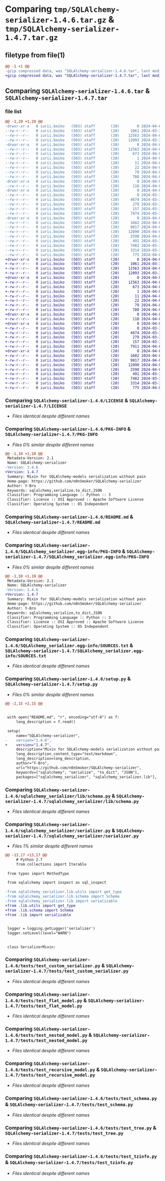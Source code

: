 # Comparing `tmp/SQLAlchemy-serializer-1.4.6.tar.gz` & `tmp/SQLAlchemy-serializer-1.4.7.tar.gz`

## filetype from file(1)

```diff
@@ -1 +1 @@
-gzip compressed data, was "SQLAlchemy-serializer-1.4.6.tar", last modified: Mon Apr  1 10:35:21 2024, max compression
+gzip compressed data, was "SQLAlchemy-serializer-1.4.7.tar", last modified: Mon Apr  1 12:59:50 2024, max compression
```

## Comparing `SQLAlchemy-serializer-1.4.6.tar` & `SQLAlchemy-serializer-1.4.7.tar`

### file list

```diff
@@ -1,29 +1,29 @@
-drwxr-xr-x   0 iurii.boiko   (503) staff       (20)        0 2024-04-01 10:35:21.240036 SQLAlchemy-serializer-1.4.6/
--rw-r--r--   0 iurii.boiko   (503) staff       (20)     1061 2024-03-30 13:17:31.000000 SQLAlchemy-serializer-1.4.6/LICENSE
--rw-r--r--   0 iurii.boiko   (503) staff       (20)    12563 2024-04-01 10:35:21.240141 SQLAlchemy-serializer-1.4.6/PKG-INFO
--rw-r--r--   0 iurii.boiko   (503) staff       (20)    12093 2024-03-30 13:17:31.000000 SQLAlchemy-serializer-1.4.6/README.md
-drwxr-xr-x   0 iurii.boiko   (503) staff       (20)        0 2024-04-01 10:35:21.236129 SQLAlchemy-serializer-1.4.6/SQLAlchemy_serializer.egg-info/
--rw-r--r--   0 iurii.boiko   (503) staff       (20)    12563 2024-04-01 10:35:21.000000 SQLAlchemy-serializer-1.4.6/SQLAlchemy_serializer.egg-info/PKG-INFO
--rw-r--r--   0 iurii.boiko   (503) staff       (20)      673 2024-04-01 10:35:21.000000 SQLAlchemy-serializer-1.4.6/SQLAlchemy_serializer.egg-info/SOURCES.txt
--rw-r--r--   0 iurii.boiko   (503) staff       (20)        1 2024-04-01 10:35:21.000000 SQLAlchemy-serializer-1.4.6/SQLAlchemy_serializer.egg-info/dependency_links.txt
--rw-r--r--   0 iurii.boiko   (503) staff       (20)       11 2024-04-01 10:35:21.000000 SQLAlchemy-serializer-1.4.6/SQLAlchemy_serializer.egg-info/requires.txt
--rw-r--r--   0 iurii.boiko   (503) staff       (20)       22 2024-04-01 10:35:21.000000 SQLAlchemy-serializer-1.4.6/SQLAlchemy_serializer.egg-info/top_level.txt
--rw-r--r--   0 iurii.boiko   (503) staff       (20)       79 2024-04-01 10:35:21.240551 SQLAlchemy-serializer-1.4.6/setup.cfg
--rw-r--r--   0 iurii.boiko   (503) staff       (20)      788 2024-04-01 10:35:17.000000 SQLAlchemy-serializer-1.4.6/setup.py
-drwxr-xr-x   0 iurii.boiko   (503) staff       (20)        0 2024-04-01 10:35:21.236551 SQLAlchemy-serializer-1.4.6/sqlalchemy_serializer/
--rw-r--r--   0 iurii.boiko   (503) staff       (20)      118 2024-04-01 08:57:32.000000 SQLAlchemy-serializer-1.4.6/sqlalchemy_serializer/__init__.py
-drwxr-xr-x   0 iurii.boiko   (503) staff       (20)        0 2024-04-01 10:35:21.237486 SQLAlchemy-serializer-1.4.6/sqlalchemy_serializer/lib/
--rw-r--r--   0 iurii.boiko   (503) staff       (20)        0 2024-03-30 13:17:31.000000 SQLAlchemy-serializer-1.4.6/sqlalchemy_serializer/lib/__init__.py
--rw-r--r--   0 iurii.boiko   (503) staff       (20)     4674 2024-03-31 13:26:57.000000 SQLAlchemy-serializer-1.4.6/sqlalchemy_serializer/lib/schema.py
--rw-r--r--   0 iurii.boiko   (503) staff       (20)      279 2024-03-31 13:39:03.000000 SQLAlchemy-serializer-1.4.6/sqlalchemy_serializer/lib/timezones.py
--rw-r--r--   0 iurii.boiko   (503) staff       (20)      157 2024-03-31 09:48:02.000000 SQLAlchemy-serializer-1.4.6/sqlalchemy_serializer/lib/utils.py
--rw-r--r--   0 iurii.boiko   (503) staff       (20)     7974 2024-03-31 21:41:19.000000 SQLAlchemy-serializer-1.4.6/sqlalchemy_serializer/serializer.py
-drwxr-xr-x   0 iurii.boiko   (503) staff       (20)        0 2024-04-01 10:35:21.239788 SQLAlchemy-serializer-1.4.6/tests/
--rw-r--r--   0 iurii.boiko   (503) staff       (20)     1682 2024-04-01 08:10:33.000000 SQLAlchemy-serializer-1.4.6/tests/test_custom_serializer.py
--rw-r--r--   0 iurii.boiko   (503) staff       (20)     9817 2024-04-01 08:14:28.000000 SQLAlchemy-serializer-1.4.6/tests/test_flat_model.py
--rw-r--r--   0 iurii.boiko   (503) staff       (20)    12890 2024-04-01 08:14:52.000000 SQLAlchemy-serializer-1.4.6/tests/test_nested_model.py
--rw-r--r--   0 iurii.boiko   (503) staff       (20)     2598 2024-04-01 08:15:08.000000 SQLAlchemy-serializer-1.4.6/tests/test_recursive_model.py
--rw-r--r--   0 iurii.boiko   (503) staff       (20)      491 2024-03-30 13:17:31.000000 SQLAlchemy-serializer-1.4.6/tests/test_rules.py
--rw-r--r--   0 iurii.boiko   (503) staff       (20)     7482 2024-03-30 13:17:31.000000 SQLAlchemy-serializer-1.4.6/tests/test_schema.py
--rw-r--r--   0 iurii.boiko   (503) staff       (20)     3314 2024-03-30 13:17:31.000000 SQLAlchemy-serializer-1.4.6/tests/test_tree.py
--rw-r--r--   0 iurii.boiko   (503) staff       (20)      775 2024-04-01 08:14:21.000000 SQLAlchemy-serializer-1.4.6/tests/test_tzinfo.py
+drwxr-xr-x   0 iurii.boiko   (503) staff       (20)        0 2024-04-01 12:59:50.777151 SQLAlchemy-serializer-1.4.7/
+-rw-r--r--   0 iurii.boiko   (503) staff       (20)     1061 2024-03-30 13:17:31.000000 SQLAlchemy-serializer-1.4.7/LICENSE
+-rw-r--r--   0 iurii.boiko   (503) staff       (20)    12563 2024-04-01 12:59:50.777240 SQLAlchemy-serializer-1.4.7/PKG-INFO
+-rw-r--r--   0 iurii.boiko   (503) staff       (20)    12093 2024-03-30 13:17:31.000000 SQLAlchemy-serializer-1.4.7/README.md
+drwxr-xr-x   0 iurii.boiko   (503) staff       (20)        0 2024-04-01 12:59:50.772991 SQLAlchemy-serializer-1.4.7/SQLAlchemy_serializer.egg-info/
+-rw-r--r--   0 iurii.boiko   (503) staff       (20)    12563 2024-04-01 12:59:50.000000 SQLAlchemy-serializer-1.4.7/SQLAlchemy_serializer.egg-info/PKG-INFO
+-rw-r--r--   0 iurii.boiko   (503) staff       (20)      673 2024-04-01 12:59:50.000000 SQLAlchemy-serializer-1.4.7/SQLAlchemy_serializer.egg-info/SOURCES.txt
+-rw-r--r--   0 iurii.boiko   (503) staff       (20)        1 2024-04-01 12:59:50.000000 SQLAlchemy-serializer-1.4.7/SQLAlchemy_serializer.egg-info/dependency_links.txt
+-rw-r--r--   0 iurii.boiko   (503) staff       (20)       11 2024-04-01 12:59:50.000000 SQLAlchemy-serializer-1.4.7/SQLAlchemy_serializer.egg-info/requires.txt
+-rw-r--r--   0 iurii.boiko   (503) staff       (20)       22 2024-04-01 12:59:50.000000 SQLAlchemy-serializer-1.4.7/SQLAlchemy_serializer.egg-info/top_level.txt
+-rw-r--r--   0 iurii.boiko   (503) staff       (20)       79 2024-04-01 12:59:50.777606 SQLAlchemy-serializer-1.4.7/setup.cfg
+-rw-r--r--   0 iurii.boiko   (503) staff       (20)      788 2024-04-01 12:58:53.000000 SQLAlchemy-serializer-1.4.7/setup.py
+drwxr-xr-x   0 iurii.boiko   (503) staff       (20)        0 2024-04-01 12:59:50.773412 SQLAlchemy-serializer-1.4.7/sqlalchemy_serializer/
+-rw-r--r--   0 iurii.boiko   (503) staff       (20)      118 2024-04-01 08:57:32.000000 SQLAlchemy-serializer-1.4.7/sqlalchemy_serializer/__init__.py
+drwxr-xr-x   0 iurii.boiko   (503) staff       (20)        0 2024-04-01 12:59:50.774450 SQLAlchemy-serializer-1.4.7/sqlalchemy_serializer/lib/
+-rw-r--r--   0 iurii.boiko   (503) staff       (20)        0 2024-03-30 13:17:31.000000 SQLAlchemy-serializer-1.4.7/sqlalchemy_serializer/lib/__init__.py
+-rw-r--r--   0 iurii.boiko   (503) staff       (20)     4674 2024-03-31 13:26:57.000000 SQLAlchemy-serializer-1.4.7/sqlalchemy_serializer/lib/schema.py
+-rw-r--r--   0 iurii.boiko   (503) staff       (20)      279 2024-03-31 13:39:03.000000 SQLAlchemy-serializer-1.4.7/sqlalchemy_serializer/lib/timezones.py
+-rw-r--r--   0 iurii.boiko   (503) staff       (20)      157 2024-03-31 09:48:02.000000 SQLAlchemy-serializer-1.4.7/sqlalchemy_serializer/lib/utils.py
+-rw-r--r--   0 iurii.boiko   (503) staff       (20)     7911 2024-04-01 12:54:11.000000 SQLAlchemy-serializer-1.4.7/sqlalchemy_serializer/serializer.py
+drwxr-xr-x   0 iurii.boiko   (503) staff       (20)        0 2024-04-01 12:59:50.776913 SQLAlchemy-serializer-1.4.7/tests/
+-rw-r--r--   0 iurii.boiko   (503) staff       (20)     1682 2024-04-01 08:10:33.000000 SQLAlchemy-serializer-1.4.7/tests/test_custom_serializer.py
+-rw-r--r--   0 iurii.boiko   (503) staff       (20)     9817 2024-04-01 08:14:28.000000 SQLAlchemy-serializer-1.4.7/tests/test_flat_model.py
+-rw-r--r--   0 iurii.boiko   (503) staff       (20)    12890 2024-04-01 08:14:52.000000 SQLAlchemy-serializer-1.4.7/tests/test_nested_model.py
+-rw-r--r--   0 iurii.boiko   (503) staff       (20)     2598 2024-04-01 08:15:08.000000 SQLAlchemy-serializer-1.4.7/tests/test_recursive_model.py
+-rw-r--r--   0 iurii.boiko   (503) staff       (20)      491 2024-03-30 13:17:31.000000 SQLAlchemy-serializer-1.4.7/tests/test_rules.py
+-rw-r--r--   0 iurii.boiko   (503) staff       (20)     7482 2024-03-30 13:17:31.000000 SQLAlchemy-serializer-1.4.7/tests/test_schema.py
+-rw-r--r--   0 iurii.boiko   (503) staff       (20)     3314 2024-03-30 13:17:31.000000 SQLAlchemy-serializer-1.4.7/tests/test_tree.py
+-rw-r--r--   0 iurii.boiko   (503) staff       (20)      775 2024-04-01 08:14:21.000000 SQLAlchemy-serializer-1.4.7/tests/test_tzinfo.py
```

### Comparing `SQLAlchemy-serializer-1.4.6/LICENSE` & `SQLAlchemy-serializer-1.4.7/LICENSE`

 * *Files identical despite different names*

### Comparing `SQLAlchemy-serializer-1.4.6/PKG-INFO` & `SQLAlchemy-serializer-1.4.7/PKG-INFO`

 * *Files 0% similar despite different names*

```diff
@@ -1,10 +1,10 @@
 Metadata-Version: 2.1
 Name: SQLAlchemy-serializer
-Version: 1.4.6
+Version: 1.4.7
 Summary: Mixin for SQLAlchemy-models serialization without pain
 Home-page: https://github.com/n0nSmoker/SQLAlchemy-serializer
 Author: Y-Bro
 Keywords: sqlalchemy,serialize,to_dict,JSON
 Classifier: Programming Language :: Python :: 3
 Classifier: License :: OSI Approved :: Apache Software License
 Classifier: Operating System :: OS Independent
```

### Comparing `SQLAlchemy-serializer-1.4.6/README.md` & `SQLAlchemy-serializer-1.4.7/README.md`

 * *Files identical despite different names*

### Comparing `SQLAlchemy-serializer-1.4.6/SQLAlchemy_serializer.egg-info/PKG-INFO` & `SQLAlchemy-serializer-1.4.7/SQLAlchemy_serializer.egg-info/PKG-INFO`

 * *Files 0% similar despite different names*

```diff
@@ -1,10 +1,10 @@
 Metadata-Version: 2.1
 Name: SQLAlchemy-serializer
-Version: 1.4.6
+Version: 1.4.7
 Summary: Mixin for SQLAlchemy-models serialization without pain
 Home-page: https://github.com/n0nSmoker/SQLAlchemy-serializer
 Author: Y-Bro
 Keywords: sqlalchemy,serialize,to_dict,JSON
 Classifier: Programming Language :: Python :: 3
 Classifier: License :: OSI Approved :: Apache Software License
 Classifier: Operating System :: OS Independent
```

### Comparing `SQLAlchemy-serializer-1.4.6/SQLAlchemy_serializer.egg-info/SOURCES.txt` & `SQLAlchemy-serializer-1.4.7/SQLAlchemy_serializer.egg-info/SOURCES.txt`

 * *Files identical despite different names*

### Comparing `SQLAlchemy-serializer-1.4.6/setup.py` & `SQLAlchemy-serializer-1.4.7/setup.py`

 * *Files 0% similar despite different names*

```diff
@@ -2,15 +2,15 @@
 
 
 with open("README.md", "r", encoding="utf-8") as f:
     long_description = f.read()
 
 setup(
     name="SQLAlchemy-serializer",
-    version="1.4.6",
+    version="1.4.7",
     description="Mixin for SQLAlchemy-models serialization without pain",
     long_description_content_type="text/markdown",
     long_description=long_description,
     author="Y-Bro",
     url="https://github.com/n0nSmoker/SQLAlchemy-serializer",
     keywords=["sqlalchemy", "serialize", "to_dict", "JSON"],
     packages=["sqlalchemy_serializer", "sqlalchemy_serializer.lib"],
```

### Comparing `SQLAlchemy-serializer-1.4.6/sqlalchemy_serializer/lib/schema.py` & `SQLAlchemy-serializer-1.4.7/sqlalchemy_serializer/lib/schema.py`

 * *Files identical despite different names*

### Comparing `SQLAlchemy-serializer-1.4.6/sqlalchemy_serializer/serializer.py` & `SQLAlchemy-serializer-1.4.7/sqlalchemy_serializer/serializer.py`

 * *Files 1% similar despite different names*

```diff
@@ -13,17 +13,17 @@
     # Python 2.7
     from collections import Iterable
 
 from types import MethodType
 
 from sqlalchemy import inspect as sql_inspect
 
-from sqlalchemy_serializer.lib.utils import get_type
-from sqlalchemy_serializer.lib.schema import Schema
-from sqlalchemy_serializer.lib import serializable
+from .lib.utils import get_type
+from .lib.schema import Schema
+from .lib import serializable
 
 
 logger = logging.getLogger('serializer')
 logger.setLevel(level="WARN")
 
 
 class SerializerMixin:
```

### Comparing `SQLAlchemy-serializer-1.4.6/tests/test_custom_serializer.py` & `SQLAlchemy-serializer-1.4.7/tests/test_custom_serializer.py`

 * *Files identical despite different names*

### Comparing `SQLAlchemy-serializer-1.4.6/tests/test_flat_model.py` & `SQLAlchemy-serializer-1.4.7/tests/test_flat_model.py`

 * *Files identical despite different names*

### Comparing `SQLAlchemy-serializer-1.4.6/tests/test_nested_model.py` & `SQLAlchemy-serializer-1.4.7/tests/test_nested_model.py`

 * *Files identical despite different names*

### Comparing `SQLAlchemy-serializer-1.4.6/tests/test_recursive_model.py` & `SQLAlchemy-serializer-1.4.7/tests/test_recursive_model.py`

 * *Files identical despite different names*

### Comparing `SQLAlchemy-serializer-1.4.6/tests/test_schema.py` & `SQLAlchemy-serializer-1.4.7/tests/test_schema.py`

 * *Files identical despite different names*

### Comparing `SQLAlchemy-serializer-1.4.6/tests/test_tree.py` & `SQLAlchemy-serializer-1.4.7/tests/test_tree.py`

 * *Files identical despite different names*

### Comparing `SQLAlchemy-serializer-1.4.6/tests/test_tzinfo.py` & `SQLAlchemy-serializer-1.4.7/tests/test_tzinfo.py`

 * *Files identical despite different names*

